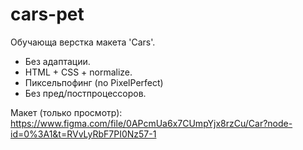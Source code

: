 # cars-pet

Обучающа верстка макета 'Cars'.

- Без адаптации.
- HTML + CSS + normalize.
- Пиксельпофинг (no PixelPerfect)
- Без пред/постпроцессоров.

Макет (только просмотр):
<https://www.figma.com/file/0APcmUa6x7CUmpYjx8rzCu/Car?node-id=0%3A1&t=RVvLyRbF7PI0Nz57-1>
